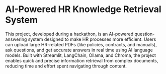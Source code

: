 # AI-Powered HR Knowledge Retrieval System
 This project, developed during a hackathon, is an AI-powered question-answering system designed to make HR processes more efficient. Users can upload large HR-related PDFs (like policies, contracts, and manuals), ask questions, and get accurate answers in real time using AI language models.  Built with Streamlit, LangChain, Ollama, and Chroma, the project enables quick and precise information retrieval from complex documents, reducing time and effort spent navigating through content.
